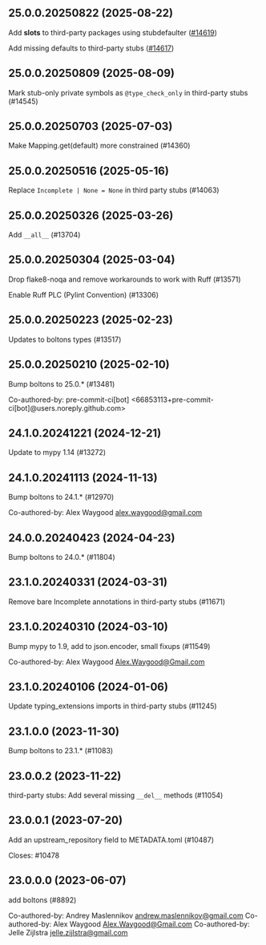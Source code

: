 ## 25.0.0.20250822 (2025-08-22)

Add __slots__ to third-party packages using stubdefaulter ([#14619](https://github.com/python/typeshed/pull/14619))

Add missing defaults to third-party stubs ([#14617](https://github.com/python/typeshed/pull/14617))

## 25.0.0.20250809 (2025-08-09)

Mark stub-only private symbols as `@type_check_only` in third-party stubs (#14545)

## 25.0.0.20250703 (2025-07-03)

Make Mapping.get(default) more constrained (#14360)

## 25.0.0.20250516 (2025-05-16)

Replace `Incomplete | None = None` in third party stubs (#14063)

## 25.0.0.20250326 (2025-03-26)

Add `__all__` (#13704)

## 25.0.0.20250304 (2025-03-04)

Drop flake8-noqa and remove workarounds to work with Ruff (#13571)

Enable Ruff PLC (Pylint Convention) (#13306)

## 25.0.0.20250223 (2025-02-23)

Updates to boltons types (#13517)

## 25.0.0.20250210 (2025-02-10)

Bump boltons to 25.0.* (#13481)

Co-authored-by: pre-commit-ci[bot] <66853113+pre-commit-ci[bot]@users.noreply.github.com>

## 24.1.0.20241221 (2024-12-21)

Update to mypy 1.14 (#13272)

## 24.1.0.20241113 (2024-11-13)

Bump boltons to 24.1.* (#12970)

Co-authored-by: Alex Waygood <alex.waygood@gmail.com>

## 24.0.0.20240423 (2024-04-23)

Bump boltons to 24.0.* (#11804)

## 23.1.0.20240331 (2024-03-31)

Remove bare Incomplete annotations in third-party stubs (#11671)

## 23.1.0.20240310 (2024-03-10)

Bump mypy to 1.9, add to json.encoder, small fixups (#11549)

Co-authored-by: Alex Waygood <Alex.Waygood@Gmail.com>

## 23.1.0.20240106 (2024-01-06)

Update typing_extensions imports in third-party stubs (#11245)

## 23.1.0.0 (2023-11-30)

Bump boltons to 23.1.* (#11083)

## 23.0.0.2 (2023-11-22)

third-party stubs: Add several missing `__del__` methods (#11054)

## 23.0.0.1 (2023-07-20)

Add an upstream_repository field to METADATA.toml (#10487)

Closes: #10478

## 23.0.0.0 (2023-06-07)

add boltons (#8892)

Co-authored-by: Andrey Maslennikov <andrew.maslennikov@gmail.com>
Co-authored-by: Alex Waygood <Alex.Waygood@Gmail.com>
Co-authored-by: Jelle Zijlstra <jelle.zijlstra@gmail.com>

